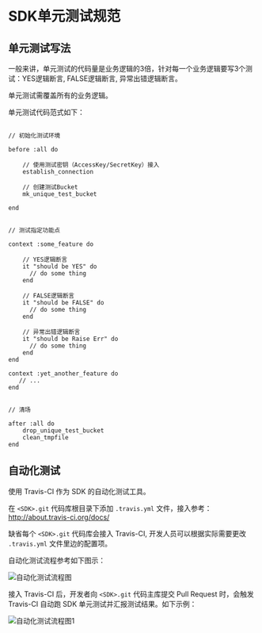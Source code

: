 # SDK单元测试规范

## 单元测试写法

一般来讲，单元测试的代码量是业务逻辑的3倍，针对每一个业务逻辑要写3个测试：YES逻辑断言, FALSE逻辑断言, 异常出错逻辑断言。

单元测试需覆盖所有的业务逻辑。

单元测试代码范式如下：

```

// 初始化测试环境

before :all do

    // 使用测试密钥（AccessKey/SecretKey）接入
    establish_connection
    
    // 创建测试Bucket
    mk_unique_test_bucket 
    
end


// 测试指定功能点

context :some_feature do

    // YES逻辑断言
    it "should be YES" do
      // do some thing
    end

    // FALSE逻辑断言
    it "should be FALSE" do
      // do some thing
    end

    // 异常出错逻辑断言
    it "should be Raise Err" do
      // do some thing
    end
end

context :yet_another_feature do
   // ...
end


// 清场

after :all do
    drop_unique_test_bucket
    clean_tmpfile
end
```

## 自动化测试

使用 Travis-CI 作为 SDK 的自动化测试工具。

在 `<SDK>.git` 代码库根目录下添加 `.travis.yml` 文件，接入参考：<http://about.travis-ci.org/docs/>

缺省每个 `<SDK>.git` 代码库会接入 Travis-CI, 开发人员可以根据实际需要更改 `.travis.yml` 文件里边的配置项。

自动化测试流程参考如下图示：

![自动化测试流程图](http://xudaoli.qiniudn.com/talks/teamwork-with-git-flow/assets/github-pull-request-with-travis-ci.png)

接入 Travis-CI 后，开发者向 `<SDK>.git` 代码主库提交 Pull Request 时，会触发 Travis-CI 自动跑 SDK 单元测试并汇报测试结果。如下示例：

![自动化测试流程图1](http://xudaoli.qiniudn.com/talks/teamwork-with-git-flow/assets/github-pull-request-with-travis-ci-step-1.png)